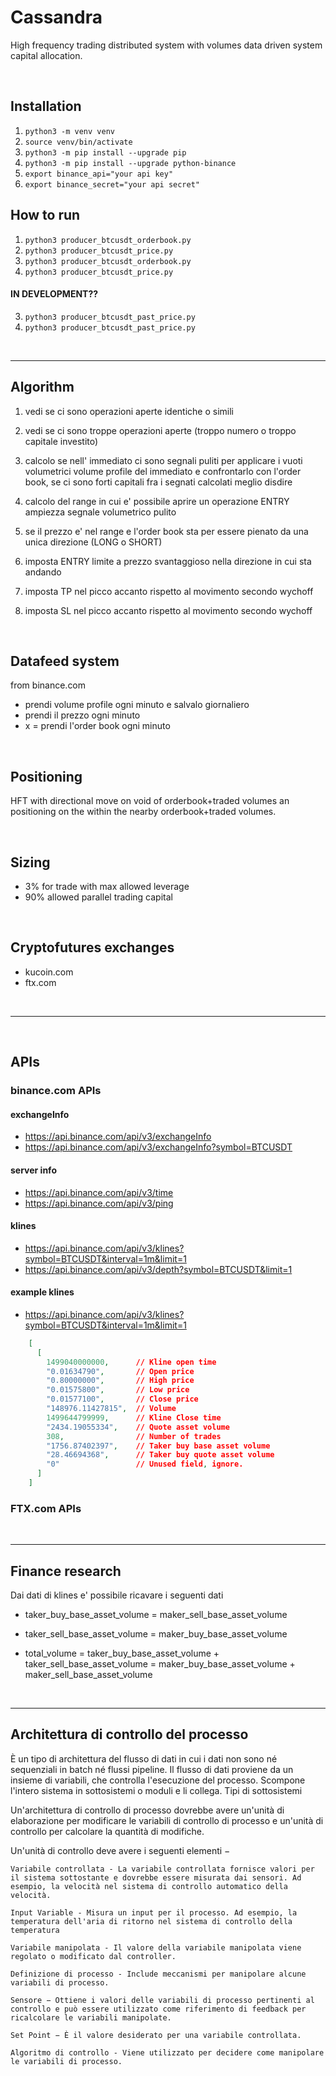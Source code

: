# Cassandra
High frequency trading distributed system with volumes data driven system capital allocation.

<br>

## **Installation**

1. `python3 -m venv venv`
2. `source venv/bin/activate`
3. `python3 -m pip install --upgrade pip`
4. `python3 -m pip install --upgrade python-binance`
5. `export binance_api="your api key"`
6. `export binance_secret="your api secret"`

## **How to run**
1. `python3 producer_btcusdt_orderbook.py`
2. `python3 producer_btcusdt_price.py`
1. `python3 producer_btcusdt_orderbook.py`
2. `python3 producer_btcusdt_price.py`

#### IN DEVELOPMENT??

3. `python3 producer_btcusdt_past_price.py`
3. `python3 producer_btcusdt_past_price.py`

<br>

________________________________

##  **Algorithm**
  
1. vedi se ci sono operazioni aperte identiche o simili
    
1. vedi se ci sono troppe operazioni aperte (troppo numero o troppo capitale investito) 

1. calcolo se nell' immediato ci sono segnali puliti per applicare i vuoti volumetrici 
    volume profile del immediato e confrontarlo con l'order book, 
    se ci sono forti capitali fra i segnati calcolati meglio disdire

1. calcolo del range in cui e' possibile aprire un operazione ENTRY ampiezza segnale volumetrico pulito

1. se il prezzo e' nel range e l'order book sta per essere pienato da una unica direzione (LONG o SHORT)

1. imposta ENTRY limite a prezzo svantaggioso nella direzione in cui sta andando

1. imposta TP nel picco accanto rispetto al movimento secondo wychoff

1. imposta SL nel picco accanto rispetto al movimento secondo wychoff 

<br>

## **Datafeed system**
from binance.com
   - prendi volume profile ogni minuto e salvalo giornaliero
   - prendi il prezzo ogni minuto
   - x = prendi l'order book ogni minuto

<br>

## **Positioning**
HFT with directional move on void of orderbook+traded volumes an positioning
on the within the nearby orderbook+traded volumes.


<br>

## **Sizing**
- 3% for trade with max allowed leverage 
- 90% allowed parallel trading capital


<br>

## **Cryptofutures exchanges**
- kucoin.com
- ftx.com

<br>

______________________________________________________________

<br>

## APIs
### **binance.com** APIs
#### exchangeInfo
- https://api.binance.com/api/v3/exchangeInfo
- https://api.binance.com/api/v3/exchangeInfo?symbol=BTCUSDT

#### server info
- https://api.binance.com/api/v3/time 
- https://api.binance.com/api/v3/ping

#### klines
- https://api.binance.com/api/v3/klines?symbol=BTCUSDT&interval=1m&limit=1
- https://api.binance.com/api/v3/depth?symbol=BTCUSDT&limit=1

#### example klines 
- https://api.binance.com/api/v3/klines?symbol=BTCUSDT&interval=1m&limit=1
  
``` json
    [
      [
        1499040000000,      // Kline open time
        "0.01634790",       // Open price
        "0.80000000",       // High price
        "0.01575800",       // Low price
        "0.01577100",       // Close price
        "148976.11427815",  // Volume
        1499644799999,      // Kline Close time
        "2434.19055334",    // Quote asset volume
        308,                // Number of trades
        "1756.87402397",    // Taker buy base asset volume
        "28.46694368",      // Taker buy quote asset volume
        "0"                 // Unused field, ignore.
      ]
    ]
```
### **FTX.com** APIs

<br>

________________________________

## Finance research
Dai dati di klines e' possibile ricavare i seguenti dati

- taker_buy_base_asset_volume = maker_sell_base_asset_volume

- taker_sell_base_asset_volume = maker_buy_base_asset_volume

- total_volume = taker_buy_base_asset_volume + taker_sell_base_asset_volume = maker_buy_base_asset_volume + maker_sell_base_asset_volume


<br>

________________________________

## Architettura di controllo del processo

È un tipo di architettura del flusso di dati in cui i dati non sono né sequenziali in batch né flussi pipeline. Il flusso di dati proviene da un insieme di variabili, che controlla l'esecuzione del processo. Scompone l'intero sistema in sottosistemi o moduli e li collega.
Tipi di sottosistemi

Un'architettura di controllo di processo dovrebbe avere un'unità di elaborazione per modificare le variabili di controllo di processo e un'unità di controllo per calcolare la quantità di modifiche.

Un'unità di controllo deve avere i seguenti elementi −

    Variabile controllata - La variabile controllata fornisce valori per il sistema sottostante e dovrebbe essere misurata dai sensori. Ad esempio, la velocità nel sistema di controllo automatico della velocità.

    Input Variable - Misura un input per il processo. Ad esempio, la temperatura dell'aria di ritorno nel sistema di controllo della temperatura

    Variabile manipolata - Il valore della variabile manipolata viene regolato o modificato dal controller.

    Definizione di processo - Include meccanismi per manipolare alcune variabili di processo.

    Sensore − Ottiene i valori delle variabili di processo pertinenti al controllo e può essere utilizzato come riferimento di feedback per ricalcolare le variabili manipolate.

    Set Point − È il valore desiderato per una variabile controllata.

    Algoritmo di controllo - Viene utilizzato per decidere come manipolare le variabili di processo.
